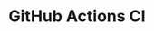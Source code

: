 # GitHub Actions CI








































































































































































































































































































































































































































































































































































































































